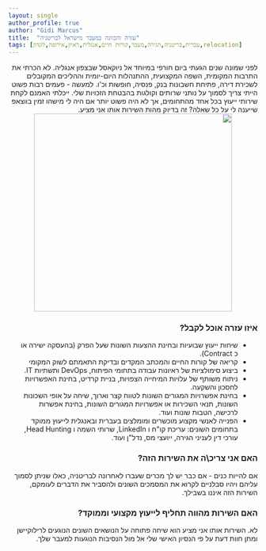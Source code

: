 ```yaml
---
layout: single
author_profile: true
author: "Gidi Marcus"
title:  "עזרה והכוונה במעבר מישראל לבריטניה"
tags: [עברית,בריטניה,הגירה,מעבר,קורות חיים,אנגלית,ראיון,אירופה,לונדון,relocation]
---
```


<div dir="rtl" lang="he">
לפני שמונה שנים הגעתי ביום חורפי במיוחד אל ניוקאסל שבצפון אנגליה. לא הכרתי את התרבות המקומית, השפה המקצועית, ההתנהלות היום-יומית וההליכים המקובלים לשכירת דירה, פתיחת חשבונות בנק, פנסיה, חופשות וכ'ו.
למעשה - פעמים רבות פשוט הייתי צריך לסמוך על נותני שרותים וקולגות בהבטחת הזכויות שלי. ייכלתי האמנם לקחת שירותי ייעוץ בכל אחד מהתחומים, אך לא היה פשוט יותר אם היה לי מישהו זמין בווצאפ שייענה לי על כל שאלה? זה בדיוק מהות השירות אותו אני מציע.


<center><img src="/assets/images/Flags/1920px-Flag_of_the_United_Kingdom.svg.png" width="400"></center>


<h3>
  איזו עזרה אוכל לקבל?
  </h3>
<ul>
<li>
שיחות ייעוץ שבועיות ובחינת ההצעות השונות שעל הפרק (בהעסקה ישירה או כ  Contract).
</li><li>
קריאה של קורות החיים והמכתב המקדים ובדיקת התאמתם לשוק המקומי
</li><li>
ביצוע סימולציות של ראיונות עבודה בתחומי הפיתוח, DevOps ותשתיות IT.
</li><li>
ניתוח משותף של עלויות המיחייה הצפויות, בניית קרדיט, בחינת האפשרויות לחסכון והשקעה.
</li><li>
בחינת אפשרויות המגורים השונות לטווח קצר וארוך, שיחה על אופי השכונות השונות, תנאי השכירות או אפשרויות המגורים השונות, בחינת אפשרות לרכישה, הטבות שונות ועוד.
</li><li>
הפנייה לאנשי מקצוע מוכשרים ומומלצים בעברית ובאנגלית לייעוץ ממוקד בתחומים השונים: עריכת קו"ח ו LinkedIn, שרותי השמה ו Head Hunting, עורכי דין לעניני הגירה, ייועצי מס, נדל"ן ועוד.
</li></ul>

<h3>
  האם אני צריכ\ה את השירות הזה?
 </h3>
אם להייות כנים - אם כבר יש לך מכרים שעברו לאחרונה לבריטניה, כאלו שניתן לסמוך עליהם ויהיו סבלניים לקרוא את המסמכים השונים ולהסביר את הדברים לעומקם, השירות הזה איננו בשבילך.

<h3>
  האם השירות מהווה תחליף לייעוץ מקצועי וממוקד?
</h3>
לא. השירות אותו אני מציע הוא שיחה פתוחה על הנושאים השונים הנוגעים לרילוקיישן ומתן חוות דעת על פי הנסיון האישי שלי אל מול הנסיבות הנוגעות למעבר שלך.
